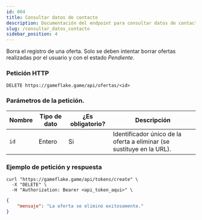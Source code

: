 ```yaml
---
id: 004 
title: Consultar datos de contacto
description: Documentación del endpoint para consultar datos de contacto
slug: /consultar_datos_contacto
sidebar_position: 4
---
```


Borra el registro de una oferta. Solo se deben intentar borrar ofertas
realizadas por el usuario y con el estado *Pendiente*.

### Petición HTTP
`DELETE https://gameflake.game/api/ofertas/<id>`

### Parámetros de la petición.
| Nombre        | Tipo de dato | ¿Es obligatorio? | Descripción                                                             |
| ------------- | ------------ | ---------------- | ----------------------------------------------------------------------- |
| `id`          | Entero       | Si               | Identificador único de la oferta a eliminar (se sustituye en la URL).   |


### Ejemplo de petición y respuesta
```shell title="Ejemplo de petición"
curl "https://gameflake.game/api/tokens/create" \
  -X "DELETE" \
  -H "Authorization: Bearer <api_token_aqui>" \
```

```json title="Ejemplo de respuesta"
{
    "mensaje": "La oferta se eliminó exitosamente."
}
```
